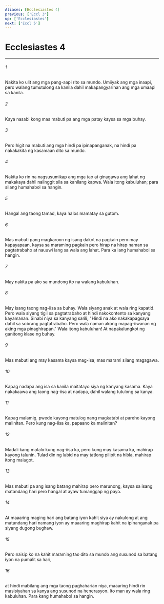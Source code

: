 ```yaml
---
Aliases: [Ecclesiastes 4]
previous: ['Eccl 3']
up: ['Ecclesiastes']
next: ['Eccl 5']
---
```

# Ecclesiastes 4

***


###### 1 


Nakita ko ulit ang mga pang-aapi rito sa mundo. Umiiyak ang mga inaapi, pero walang tumutulong sa kanila dahil makapangyarihan ang mga umaapi sa kanila. 


###### 2 


Kaya nasabi kong mas mabuti pa ang mga patay kaysa sa mga buhay. 


###### 3 


Pero higit na mabuti ang mga hindi pa ipinapanganak, na hindi pa nakakakita ng kasamaan dito sa mundo. 


###### 4 


Nakita ko rin na nagsusumikap ang mga tao at ginagawa ang lahat ng makakaya dahil naiinggit sila sa kanilang kapwa. Wala itong kabuluhan; para silang humahabol sa hangin. 


###### 5 


Hangal ang taong tamad, kaya halos mamatay sa gutom. 


###### 6 


Mas mabuti pang magkaroon ng isang dakot na pagkain pero may kapayapaan, kaysa sa maraming pagkain pero hirap na hirap naman sa pagtatrabaho at nauuwi lang sa wala ang lahat. Para ka lang humahabol sa hangin. 


###### 7 


May nakita pa ako sa mundong ito na walang kabuluhan. 


###### 8 


May isang taong nag-iisa sa buhay. Wala siyang anak at wala ring kapatid. Pero wala siyang tigil sa pagtatrabaho at hindi nakokontento sa kanyang kayamanan. Sinabi niya sa kanyang sarili, "Hindi na ako nakakapagsaya dahil sa sobrang pagtatrabaho. Pero wala naman akong mapag-iiwanan ng aking mga pinaghirapan." Wala itong kabuluhan! At napakalungkot ng ganitong klase ng buhay. 


###### 9 


Mas mabuti ang may kasama kaysa mag-isa; mas marami silang magagawa. 


###### 10 


Kapag nadapa ang isa sa kanila maitatayo siya ng kanyang kasama. Kaya nakakaawa ang taong nag-iisa at nadapa, dahil walang tutulong sa kanya. 


###### 11 


Kapag malamig, pwede kayong matulog nang magkatabi at pareho kayong maiinitan. Pero kung nag-iisa ka, papaano ka maiinitan? 


###### 12 


Madali kang matalo kung nag-iisa ka, pero kung may kasama ka, mahirap kayong talunin. Tulad din ng lubid na may tatlong pilipit na hibla, mahirap itong malagot. 


###### 13 


Mas mabuti pa ang isang batang mahirap pero marunong, kaysa sa isang matandang hari pero hangal at ayaw tumanggap ng payo. 


###### 14 


At maaaring maging hari ang batang iyon kahit siya ay nakulong at ang matandang hari namang iyon ay maaaring maghirap kahit na ipinanganak pa siyang dugong bughaw. 


###### 15 


Pero naisip ko na kahit maraming tao dito sa mundo ang susunod sa batang iyon na pumalit sa hari, 


###### 16 


at hindi mabilang ang mga taong paghaharian niya, maaaring hindi rin masisiyahan sa kanya ang susunod na henerasyon. Ito man ay wala ring kabuluhan. Para kang humahabol sa hangin.
